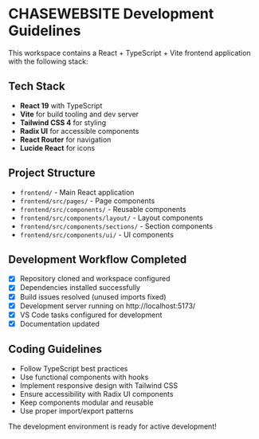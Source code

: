 <!-- Use this file to provide workspace-specific custom instructions to Copilot. For more details, visit https://code.visualstudio.com/docs/copilot/copilot-customization#_use-a-githubcopilotinstructionsmd-file -->

# CHASEWEBSITE Development Guidelines

This workspace contains a React + TypeScript + Vite frontend application with the following stack:

## Tech Stack
- **React 19** with TypeScript
- **Vite** for build tooling and dev server
- **Tailwind CSS 4** for styling
- **Radix UI** for accessible components
- **React Router** for navigation
- **Lucide React** for icons

## Project Structure
- `frontend/` - Main React application
- `frontend/src/pages/` - Page components
- `frontend/src/components/` - Reusable components
- `frontend/src/components/layout/` - Layout components
- `frontend/src/components/sections/` - Section components  
- `frontend/src/components/ui/` - UI components

## Development Workflow Completed
- [x] Repository cloned and workspace configured
- [x] Dependencies installed successfully  
- [x] Build issues resolved (unused imports fixed)
- [x] Development server running on http://localhost:5173/
- [x] VS Code tasks configured for development
- [x] Documentation updated

## Coding Guidelines
- Follow TypeScript best practices
- Use functional components with hooks
- Implement responsive design with Tailwind CSS
- Ensure accessibility with Radix UI components
- Keep components modular and reusable
- Use proper import/export patterns

The development environment is ready for active development!
